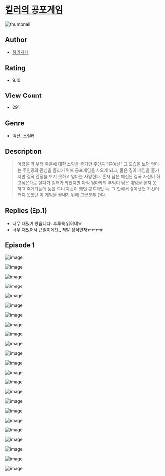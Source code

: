 # [킬러의 공포게임](https://comic.naver.com/challenge/list?titleId=811249)
![thumbnail](https://image-comic.pstatic.net/user_contents_data/challenge_comic/2023/05/25/319164/upload_3905242535717724721_480x623.jpeg)

## Author
- [허기지니](https://comic.naver.com/artistTitle?id=319164)

## Rating
- 9.10

## View Count
- 291

## Genre
- 액션, 스릴러

## Description
> 어렸을 적 부터 죽음에 대한 스릴을 즐기던 주인공 "류예신" 그 모습을 보던 엄마는 주인공의 관심을 돌리기 위해 공포게임을 사오게 되고, 둘은 같이 게임을 즐기지만 결국 엔딩을 보지 못하고 엄마는 사망한다. 혼자 남은 예신은 결국 자신이 하고싶은대로 살다가 킬러가 되었지만 아직 엄마와의 추억이 남은 게임을 놓지 못하고 죽게되는데 눈을 뜨니 자신이 했던 공포게임 속. 그 안에서 살아생전 자신이 깨지 못했던 이 게임을 끝내기 위해 고군분투 한다.

## Replies (Ep.1)
- 너무 재밌게 봤습니다. 후루룩 읽히네요
- 너무 재밌어서 큰일이에요,, 제발 정식연재ㅠㅠㅠㅠ

## Episode 1
![image](https://image-comic.pstatic.net/user_contents_data/challenge_comic/2023/05/25/319164/upload_3690758603430651192.jpeg)

![image](https://image-comic.pstatic.net/user_contents_data/challenge_comic/2023/05/25/319164/upload_3631699230439269430.jpeg)

![image](https://image-comic.pstatic.net/user_contents_data/challenge_comic/2023/05/25/319164/upload_7365979345768363619.jpeg)

![image](https://image-comic.pstatic.net/user_contents_data/challenge_comic/2023/05/25/319164/upload_7221914769567015479.jpeg)

![image](https://image-comic.pstatic.net/user_contents_data/challenge_comic/2023/05/25/319164/upload_7075830334744507190.jpeg)

![image](https://image-comic.pstatic.net/user_contents_data/challenge_comic/2023/05/25/319164/upload_7162193674501645623.jpeg)

![image](https://image-comic.pstatic.net/user_contents_data/challenge_comic/2023/05/25/319164/upload_7220505174104945972.jpeg)

![image](https://image-comic.pstatic.net/user_contents_data/challenge_comic/2023/05/25/319164/upload_3991655345702450738.jpeg)

![image](https://image-comic.pstatic.net/user_contents_data/challenge_comic/2023/05/25/319164/upload_7162243350042589283.jpeg)

![image](https://image-comic.pstatic.net/user_contents_data/challenge_comic/2023/05/25/319164/upload_3630237991663002937.jpeg)

![image](https://image-comic.pstatic.net/user_contents_data/challenge_comic/2023/05/25/319164/upload_3761410815452918116.jpeg)

![image](https://image-comic.pstatic.net/user_contents_data/challenge_comic/2023/05/25/319164/upload_7378364472289671474.jpeg)

![image](https://image-comic.pstatic.net/user_contents_data/challenge_comic/2023/05/25/319164/upload_4050251622354465584.jpeg)

![image](https://image-comic.pstatic.net/user_contents_data/challenge_comic/2023/05/25/319164/upload_3486459430960312372.jpeg)

![image](https://image-comic.pstatic.net/user_contents_data/challenge_comic/2023/05/25/319164/upload_3617008642742968930.jpeg)

![image](https://image-comic.pstatic.net/user_contents_data/challenge_comic/2023/05/25/319164/upload_4049359725167589685.jpeg)

![image](https://image-comic.pstatic.net/user_contents_data/challenge_comic/2023/05/25/319164/upload_7075265405512791346.jpeg)

![image](https://image-comic.pstatic.net/user_contents_data/challenge_comic/2023/05/25/319164/upload_3474024881475053104.jpeg)

![image](https://image-comic.pstatic.net/user_contents_data/challenge_comic/2023/05/25/319164/upload_3544955455357858401.jpeg)

![image](https://image-comic.pstatic.net/user_contents_data/challenge_comic/2023/05/25/319164/upload_7161904511499580983.jpeg)

![image](https://image-comic.pstatic.net/user_contents_data/challenge_comic/2023/05/25/319164/upload_4048842964094902583.jpeg)

![image](https://image-comic.pstatic.net/user_contents_data/challenge_comic/2023/05/25/319164/upload_3618697693711382325.jpeg)

![image](https://image-comic.pstatic.net/user_contents_data/challenge_comic/2023/05/25/319164/upload_3833235296664760368.jpeg)
